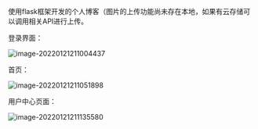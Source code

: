 使用flask框架开发的个人博客（图片的上传功能尚未存在本地，如果有云存储可以调用相关API进行上传。

登录界面：

![image-20220121211004437](C:\Users\张志威\AppData\Roaming\Typora\typora-user-images\image-20220121211004437.png)

首页：

![image-20220121211051898](C:\Users\张志威\AppData\Roaming\Typora\typora-user-images\image-20220121211051898.png)

用户中心页面：

![image-20220121211135580](C:\Users\张志威\AppData\Roaming\Typora\typora-user-images\image-20220121211135580.png)